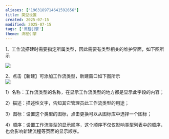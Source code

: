 ```yaml
---
aliases: ["1963189714641592656"]
title: 类型设置
created: 2025-07-15
modified: 2025-07-15
tags: ['流程引擎']
theme: 流程引擎
---
```


1、工作流搭建时需要指定所属类型，因此需要有类型相关的维护界面，如下图所示

![](9b7de1b7137180d0cc1a25197ab56357.jpg)

2、点击【新建】可添加工作流类型，新建窗口如下图所示  
![](e43107f474a581d864273a1077b5b822.jpg)

1）名称：工作流类型的名称，在显示工作流类型的地方都是显示此字段的内容；

2）描述：描述性文字，告知其它管理员此工作流类型的用途；

3）图标：设置这个类型的图标，点击更换可以从图标库中选择一个图标；

4）顺序：设置工作流类型的显示顺序，这个顺序不仅仅影响类型列表中的顺序，也会影响新建流程等页面的显示顺序。